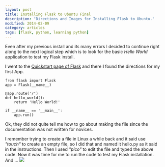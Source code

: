 ```yaml
---
layout: post
title: Installing Flask to Ubuntu Final
description: "Directions and Images for Installing Flask to Ubuntu."
modified: 2014-02-09
category: articles
tags: [flask, python, learning python]
---
```


Even after my previous install and its many errors I decided to continue right along to the next logical step which is to look for the basic *Hello World* application to test my Flask install.

I went to the [Quickstart page of Flask](http://flask.pocoo.org/docs/quickstart/#deploying-to-a-web-server) and there I found the directions for my first App.

    from flask import Flask
    app = Flask(__name__)
    
    @app.route('/')
    def hello_world():
    	return 'Hello World!'
    
    if __name__ == '__main__':
    	app.run()

Ok, they did not quite tell me how to go about making the file since the documentation was not written for novices.

I remember trying to create a file in Linux a while back and it said use *"touch"* to create an empty file, so I did that and named it hello.py as it said in the instructions. Then I used *"pico"* to edit the file and typed the above code. Now it was time for me to run the code to test my Flask installation. And ...
![](http://i1205.photobucket.com/albums/bb424/cybercorp/GitHub%20Images/2014-02-06_2358_zps07383f0a.png)
